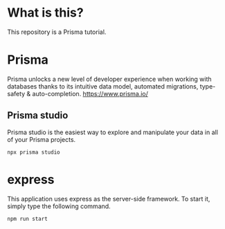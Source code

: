 # What is this?

This repository is a Prisma tutorial.

# Prisma

Prisma unlocks a new level of developer experience when working with databases thanks to its intuitive data model, automated migrations, type-safety & auto-completion.
https://www.prisma.io/

## Prisma studio

Prisma studio is the easiest way to explore and manipulate your data in all of your Prisma projects.

```shell
npx prisma studio
```

# express

This application uses express as the server-side framework.
To start it, simply type the following command.

```shell
npm run start
```
